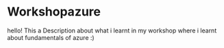 # Workshopazure
hello! This a Description about what i learnt in my workshop where i learnt about fundamentals of azure :)
